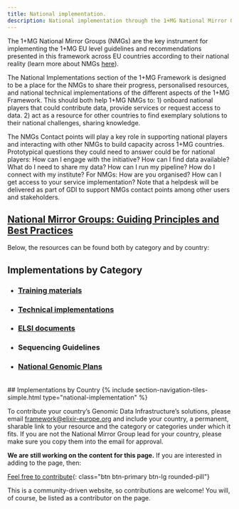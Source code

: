 ```yaml
---
title: National implementation.
description: National implementation through the 1+MG National Mirror Groups (NMGs)
---
```


The 1+MG National Mirror Groups (NMGs) are the key instrument for implementing the 1+MG EU level guidelines and recommendations presented in this framework across EU countries according to their national reality (learn more about NMGs <a href="https://zenodo.org/record/5018535">here<a>). 

The National Implementations section of the 1+MG Framework is designed to be a place for the NMGs to share their progress, personalised resources, and national technical implementations of the different aspects of the 1+MG Framework.  This should both help 1+MG NMGs to: 1) onboard national players that could contribute data, provide services or request access to data. 2) act as a resource for other countries to find exemplary solutions to their national challenges, sharing knowledge.

The NMGs Contact points will play a key role in supporting national players and interacting with other NMGs to build capacity across 1+MG countries. Prototypical questions they could need to answer could be for national players: How can I engage with the initiative? How can I find data available? What do I need to share my data? How can I run my pipeline? How do I connect with my institute? For NMGs: How are you organised? How can I get access to your service implementation? Note that a helpdesk will be delivered as part of GDI to support NMGs contact points among other users and stakeholders.

## [National Mirror Groups: Guiding Principles and Best Practices](https://zenodo.org/records/10058201)

Below, the resources can be found both by category and by country:

## Implementations by Category

* ### <a href="{{'/training-materials' | relative_url}}">Training materials</a>
* ### <a href="{{'/technical-implementation' | relative_url}}">Technical implementations</a>
* ### <a href="{{'/elsi-documents' | relative_url}}">ELSI documents</a>
* ### Sequencing Guidelines
* ### <a href="{{'/national-genomic-plans' | relative_url}}">National Genomic Plans</a>

<br />
## Implementations by Country
{% include section-navigation-tiles-simple.html type="national-implementation" %}


To contribute your country’s Genomic Data Infrastructure’s solutions, please email [framework@elixir-europe.org](mailto:framework@elixir-europe.org) and include your country, a permanent, sharable link to your resource and the category or categories under which it fits.  If you are not the National Mirror Group lead for your country, please make sure you copy them into the email for approval.


**We are still working on the content for this page.** If you are interested in adding to the page, then:

[Feel free to contribute](how_to_contribute){: class="btn btn-primary btn-lg rounded-pill"}

This is a community-driven website, so contributions are welcome! You will, of course, be listed as a contributor on the page.
